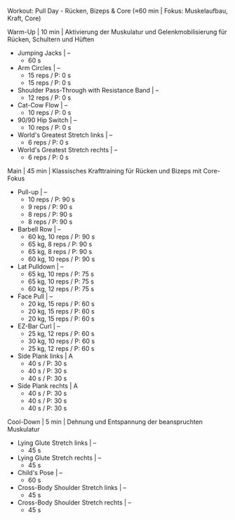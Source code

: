 Workout: Pull Day - Rücken, Bizeps & Core (≈60 min | Fokus: Muskelaufbau, Kraft, Core)

Warm-Up | 10 min | Aktivierung der Muskulatur und Gelenkmobilisierung für Rücken, Schultern und Hüften
- Jumping Jacks | –
    - 60 s
- Arm Circles | –
    - 15 reps / P: 0 s
    - 15 reps / P: 0 s
- Shoulder Pass-Through with Resistance Band | –
    - 12 reps / P: 0 s
- Cat-Cow Flow | –
    - 10 reps / P: 0 s
- 90/90 Hip Switch | –
    - 10 reps / P: 0 s
- World's Greatest Stretch links | –
    - 6 reps / P: 0 s
- World's Greatest Stretch rechts | –
    - 6 reps / P: 0 s

Main | 45 min | Klassisches Krafttraining für Rücken und Bizeps mit Core-Fokus
- Pull-up | –
    - 10 reps / P: 90 s
    - 9 reps / P: 90 s
    - 8 reps / P: 90 s
    - 8 reps / P: 90 s
- Barbell Row | –
    - 60 kg, 10 reps / P: 90 s
    - 65 kg, 8 reps / P: 90 s
    - 65 kg, 8 reps / P: 90 s
    - 60 kg, 10 reps / P: 90 s
- Lat Pulldown | –
    - 65 kg, 10 reps / P: 75 s
    - 65 kg, 10 reps / P: 75 s
    - 60 kg, 12 reps / P: 75 s
- Face Pull | –
    - 20 kg, 15 reps / P: 60 s
    - 20 kg, 15 reps / P: 60 s
    - 20 kg, 15 reps / P: 60 s
- EZ-Bar Curl | –
    - 25 kg, 12 reps / P: 60 s
    - 30 kg, 10 reps / P: 60 s
    - 25 kg, 12 reps / P: 60 s
- Side Plank links | A
    - 40 s / P: 30 s
    - 40 s / P: 30 s
    - 40 s / P: 30 s
- Side Plank rechts | A
    - 40 s / P: 30 s
    - 40 s / P: 30 s
    - 40 s / P: 30 s

Cool-Down | 5 min | Dehnung und Entspannung der beanspruchten Muskulatur
- Lying Glute Stretch links | –
    - 45 s
- Lying Glute Stretch rechts | –
    - 45 s
- Child's Pose | –
    - 60 s
- Cross-Body Shoulder Stretch links | –
    - 45 s
- Cross-Body Shoulder Stretch rechts | –
    - 45 s